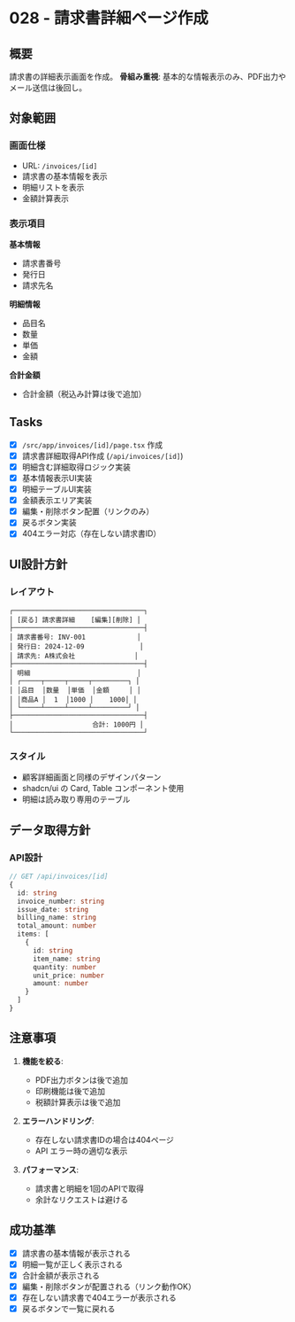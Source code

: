 # 028 - 請求書詳細ページ作成

## 概要

請求書の詳細表示画面を作成。
**骨組み重視**: 基本的な情報表示のみ、PDF出力やメール送信は後回し。

## 対象範囲

### 画面仕様
- URL: `/invoices/[id]`
- 請求書の基本情報を表示
- 明細リストを表示
- 金額計算表示

### 表示項目
**基本情報**
- 請求書番号
- 発行日
- 請求先名

**明細情報**
- 品目名
- 数量
- 単価  
- 金額

**合計金額**
- 合計金額（税込み計算は後で追加）

## Tasks

- [x] `/src/app/invoices/[id]/page.tsx` 作成
- [x] 請求書詳細取得API作成 (`/api/invoices/[id]`)
- [x] 明細含む詳細取得ロジック実装
- [x] 基本情報表示UI実装
- [x] 明細テーブルUI実装
- [x] 金額表示エリア実装
- [x] 編集・削除ボタン配置（リンクのみ）
- [x] 戻るボタン実装
- [x] 404エラー対応（存在しない請求書ID）

## UI設計方針

### レイアウト
```
┌─────────────────────────────────┐
│ [戻る] 請求書詳細    [編集][削除] │
├─────────────────────────────────┤
│ 請求書番号: INV-001             │
│ 発行日: 2024-12-09              │
│ 請求先: A株式会社               │
├─────────────────────────────────┤
│ 明細                           │
│ ┌─────┬─────┬─────┬─────────┐ │
│ │品目  │数量  │単価  │金額     │ │
│ │商品A │  1  │1000 │    1000│ │
│ └─────┴─────┴─────┴─────────┘ │
├─────────────────────────────────┤
│                    合計: 1000円 │
└─────────────────────────────────┘
```

### スタイル
- 顧客詳細画面と同様のデザインパターン
- shadcn/ui の Card, Table コンポーネント使用
- 明細は読み取り専用のテーブル

## データ取得方針

### API設計
```typescript
// GET /api/invoices/[id]
{
  id: string
  invoice_number: string
  issue_date: string
  billing_name: string
  total_amount: number
  items: [
    {
      id: string
      item_name: string
      quantity: number
      unit_price: number
      amount: number
    }
  ]
}
```

## 注意事項

1. **機能を絞る**:
   - PDF出力ボタンは後で追加
   - 印刷機能は後で追加
   - 税額計算表示は後で追加

2. **エラーハンドリング**:
   - 存在しない請求書IDの場合は404ページ
   - API エラー時の適切な表示

3. **パフォーマンス**:
   - 請求書と明細を1回のAPIで取得
   - 余計なリクエストは避ける

## 成功基準

- [x] 請求書の基本情報が表示される
- [x] 明細一覧が正しく表示される
- [x] 合計金額が表示される
- [x] 編集・削除ボタンが配置される（リンク動作OK）
- [x] 存在しない請求書で404エラーが表示される
- [x] 戻るボタンで一覧に戻れる